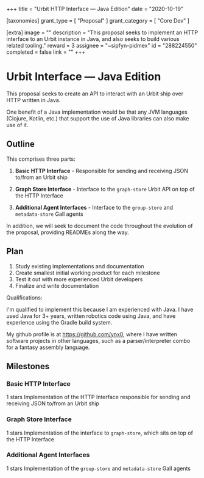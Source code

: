 +++
title = "Urbit HTTP Interface — Java Edition"
date = "2020-10-19"

[taxonomies]
grant_type = [ "Proposal" ]
grant_category = [ "Core Dev" ]

[extra]
image = ""
description = "This proposal seeks to implement an HTTP interface to an Urbit instance in Java, and also seeks to build various related tooling."
reward = 3
assignee = "~sipfyn-pidmex"
id = "288224550"
completed = false
link = ""
+++

# Urbit Interface — Java Edition

This proposal seeks to create an API to interact with an Urbit ship over HTTP written in Java.

One benefit of a Java implementation would be that any JVM languages (Clojure, Kotlin, etc.) that support the use of Java libraries can also make use of it.

## Outline

This comprises three parts:

1. **Basic HTTP Interface** - Responsible for sending and receiving JSON to/from an Urbit ship

2. **Graph Store Interface** - Interface to the `graph-store` Urbit API on top of the HTTP Interface

3. **Additional Agent Interfaces** - Interface to the `group-store` and `metadata-store` Gall agents

In addition, we will seek to document the code throughout the evolution of the proposal, providing READMEs along the way.

## Plan

1. Study existing implementations and documentation
2. Create smallest initial working product for each milestone
3. Test it out with more experienced Urbit developers
4. Finalize and write documentation

Qualifications:

I'm qualified to implement this because I am experienced with Java. I have used Java for 3+ years, written robotics code using Java, and have experience using the Gradle build system.

My github profile is at https://github.com/ynx0, where I have written software projects in other languages, such as a parser/interpreter combo for a fantasy assembly language.

## Milestones

### Basic HTTP Interface

1 stars
Implementation of the HTTP Interface responsible for sending and receiving JSON to/from an Urbit ship

### Graph Store Interface

1 stars
Implementation of the interface to `graph-store`, which sits on top of the HTTP Interface

### Additional Agent Interfaces

1 stars
Implementation of the `group-store` and `metadata-store` Gall agents
